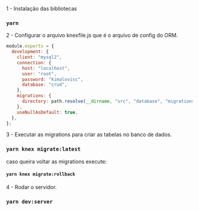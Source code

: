 1 - Instalação das bibliotecas

### `yarn`

2 - Configurar o arquivo knexfile.js que é o arquivo de config do ORM.

```javascript
module.exports = {
  development: {
    client: "mysql2",
    connection: {
      host: "localhost",
      user: "root",
      password: "kimalovisc",
      database: "crud",
    },
    migrations: {
      directory: path.resolve(__dirname, "src", "database", "migrations"),
    },
    useNullAsDefault: true,
  },
};
```

3 - Executar as migrations para criar as tabelas no banco de dados.

### `yarn knex migrate:latest`

caso queira voltar as migrations execute:

#### `yarn knex migrate:rollback`

4 - Rodar o servidor.

### `yarn dev:server`

